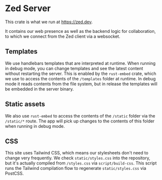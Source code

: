# Zed Server

This crate is what we run at https://zed.dev.

It contains our web presence as well as the backend logic for collaboration, to which we connect from the Zed client via a websocket.

## Templates

We use handlebars templates that are interpreted at runtime. When running in debug mode, you can change templates and see the latest content without restarting the server. This is enabled by the `rust-embed` crate, which we use to access the contents of the `/templates` folder at runtime. In debug mode it reads contents from the file system, but in release the templates will be embedded in the server binary.

## Static assets

We also use `rust-embed` to access the contents of the `/static` folder via the `/static/*` route. The app will pick up changes to the contents of this folder when running in debug mode.

## CSS

This site uses Tailwind CSS, which means our stylesheets don't need to change very frequently. We check `static/styles.css` into the repository, but it's actually compiled from `/styles.css` via `script/build-css`. This script runs the Tailwind compilation flow to regenerate `static/styles.css` via PostCSS.
